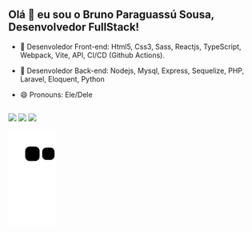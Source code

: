 ## Olá 👋 eu sou o Bruno Paraguassú Sousa, Desenvolvedor FullStack! 

- 🌱 Desenvoledor Front-end: Html5, Css3, Sass, Reactjs, TypeScript, Webpack, Vite, API, CI/CD (Github Actions).
- 🌱 Desenvoledor Back-end: Nodejs, Mysql, Express, Sequelize, PHP, Laravel, Eloquent, Python
- 😄 Pronouns: Ele/Dele

 
  ##
 
<div> 
 <a href="https://discord.gg/6MbyuDpdgU" target="_blank"><img src="https://img.shields.io/badge/Discord-7289DA?style=for-the-badge&logo=discord&logoColor=white" target="_blank"></a> 
  <a href = "mailto:paraguassu.sousa@gmail.com"><img src="https://img.shields.io/badge/Gmail-D14836?style=for-the-badge&logo=gmail&logoColor=white"></a>
  <a href="https://www.linkedin.com/in/bruno-sousa-741508205" target="_blank"><img src="https://img.shields.io/badge/-LinkedIn-%230077B5?style=for-the-badge&logo=linkedin&logoColor=white" target="_blank"></a> 
 

 ![Snake animation](https://github.com/BrunoParaguassu/BrunoParaguassu/blob/output/github-contribution-grid-snake.svg)
 
</div>
